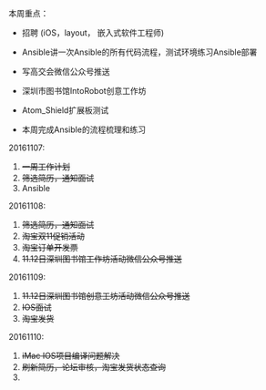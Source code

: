 本周重点：

* 招聘 \(iOS，layout， 嵌入式软件工程师\)

* Ansible讲一次Ansible的所有代码流程，测试环境练习Ansible部署

* 写高交会微信公众号推送

* 深圳市图书馆IntoRobot创意工作坊

* Atom\_Shield扩展板测试

* 本周完成Ansible的流程梳理和练习


20161107:

1. ~~一周工作计划~~
2. ~~筛选简历，通知面试~~
3. Ansible

20161108:

1. ~~筛选简历，通知面试~~
2. ~~淘宝双11促销活动~~
3. ~~淘宝订单开发票~~
4. ~~11.12日深圳图书馆工作坊活动微信公众号推送~~

20161109:

1. ~~11.12日深圳图书馆创意工坊活动微信公众号推送~~
2. ~~IOS面试~~
3. ~~淘宝发货~~

20161110:

1. ~~iMac IOS项目编译问题解决~~
2. ~~刷新简历，论坛审核，淘宝发货状态查询~~
3. 

